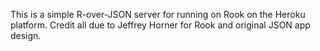 This is a simple R-over-JSON server for running on Rook on the Heroku platform. Credit all due to Jeffrey Horner for Rook and original JSON app design.